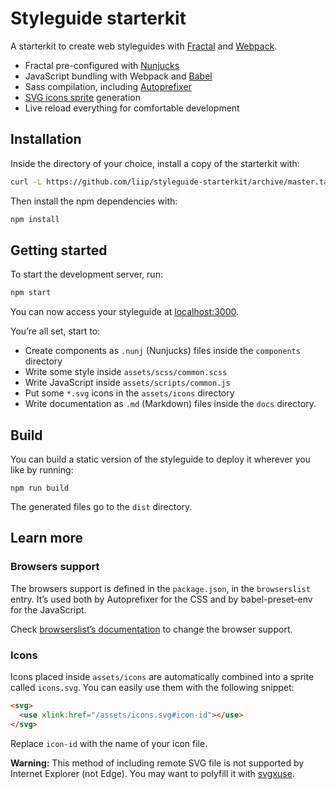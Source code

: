 # Styleguide starterkit

A starterkit to create web styleguides with [Fractal](http://fractal.build/) and [Webpack](https://webpack.js.org/).

- Fractal pre-configured with [Nunjucks](https://mozilla.github.io/nunjucks/)
- JavaScript bundling with Webpack and [Babel](http://babeljs.io/)
- Sass compilation, including [Autoprefixer](https://github.com/postcss/autoprefixer)
- [SVG icons sprite](https://css-tricks.com/svg-symbol-good-choice-icons/) generation
- Live reload everything for comfortable development

## Installation

Inside the directory of your choice, install a copy of the starterkit with:

```bash
curl -L https://github.com/liip/styleguide-starterkit/archive/master.tar.gz | tar zx --strip 1
```

Then install the npm dependencies with:

```bash
npm install
```

## Getting started

To start the development server, run:

```bash
npm start
```

You can now access your styleguide at [localhost:3000](http://localhost:3000).

You’re all set, start to:

- Create components as `.nunj` (Nunjucks) files inside the `components` directory
- Write some style inside `assets/scss/common.scss`
- Write JavaScript inside `assets/scripts/common.js`
- Put some `*.svg` icons in the `assets/icons` directory
- Write documentation as `.md` (Markdown) files inside the `docs` directory.

## Build

You can build a static version of the styleguide to deploy it wherever you like by running:

```
npm run build
```

The generated files go to the `dist` directory.

## Learn more

### Browsers support

The browsers support is defined in the `package.json`, in the `browserslist` entry. It’s used both by Autoprefixer for the CSS and by babel-preset-env for the JavaScript.

Check [browserslist’s documentation](https://github.com/ai/browserslist) to change the browser support.

### Icons

Icons placed inside `assets/icons` are automatically combined into a sprite called `icons.svg`. You can easily use them with the following snippet:

```html
<svg>
  <use xlink:href="/assets/icons.svg#icon-id"></use>
</svg>
```

Replace `icon-id` with the name of your icon file.

**Warning:** This method of including remote SVG file is not supported by Internet Explorer (not Edge). You may want to polyfill it with [svgxuse](https://github.com/Keyamoon/svgxuse).
